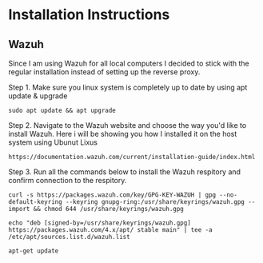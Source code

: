 # Installation Instructions

## Wazuh

Since I am using Wazuh for all local computers I decided to stick with the regular installation instead of setting up the reverse proxy.

Step 1. Make sure you linux system is completely up to date by using apt update & upgrade

    sudo apt update && apt upgrade

Step 2. Navigate to the Wazuh website and choose the way you'd like to install Wazuh. Here i will be showing you how I installed it on the host system using Ubunut Lixus
                
    https://documentation.wazuh.com/current/installation-guide/index.html

Step 3. Run all the commands below to install the Wazuh respitory and confirm connection to the respitory.

    curl -s https://packages.wazuh.com/key/GPG-KEY-WAZUH | gpg --no-default-keyring --keyring gnupg-ring:/usr/share/keyrings/wazuh.gpg --import && chmod 644 /usr/share/keyrings/wazuh.gpg
    
    echo "deb [signed-by=/usr/share/keyrings/wazuh.gpg] https://packages.wazuh.com/4.x/apt/ stable main" | tee -a /etc/apt/sources.list.d/wazuh.list
    
    apt-get update
